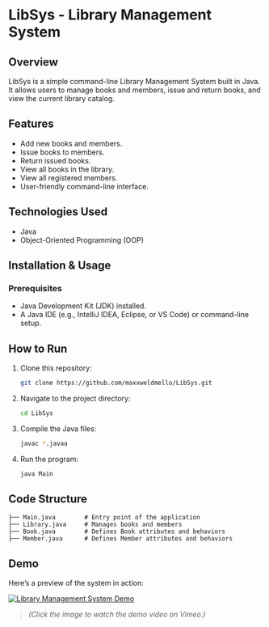 # LibSys - Library Management System

## Overview
LibSys is a simple command-line Library Management System built in Java. It allows users to manage books and members, issue and return books, and view the current library catalog.

## Features
- Add new books and members.
- Issue books to members.
- Return issued books.
- View all books in the library.
- View all registered members.
- User-friendly command-line interface.

## Technologies Used
- Java
- Object-Oriented Programming (OOP)

## Installation & Usage
### Prerequisites
- Java Development Kit (JDK) installed.
- A Java IDE (e.g., IntelliJ IDEA, Eclipse, or VS Code) or command-line setup.

## How to Run
1. Clone this repository:
   ```sh
   git clone https://github.com/maxxweldmello/LibSys.git
   ```
2. Navigate to the project directory:
   ```sh
   cd LibSys
   ```
3. Compile the Java files:
   ```sh
   javac *.javaa
   ```
4. Run the program:
   ```sh
   java Main
   ```

## Code Structure
```
├── Main.java        # Entry point of the application
├── Library.java     # Manages books and members
├── Book.java        # Defines Book attributes and behaviors
├── Member.java      # Defines Member attributes and behaviors
```

## Demo
Here’s a preview of the system in action:

[![Library Management System Demo](https://vumbnail.com/1057841660.jpg)](https://vimeo.com/1057841660)

> *(Click the image to watch the demo video on Vimeo.)*
